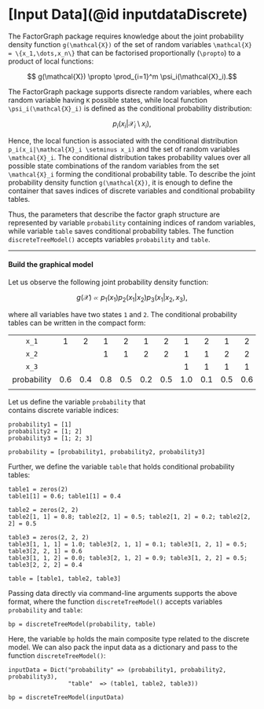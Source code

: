 # [Input Data](@id inputdataDiscrete)

The FactorGraph package requires knowledge about the joint probability density function ``g(\mathcal{X})`` of the set of random variables ``\mathcal{X} = \{x_1,\dots,x_n\}`` that can be factorised proportionally  (``\propto``) to a product of local functions:
```math
    g(\mathcal{X}) \propto \prod_{i=1}^m \psi_i(\mathcal{X}_i).
```
The FactorGraph package supports disrecte random variables, where each random variable having ``K`` possible states, while local function ``\psi_i(\mathcal{X}_i)`` is defined as the conditional probability distribution:
```math
  p_i(x_i|\mathcal{X}_i \setminus x_i),
```
Hence, the local function is associated with the conditional distribution ``p_i(x_i|\mathcal{X}_i \setminus x_i)`` and the set of random variables ``\mathcal{X}_i``. The conditional distribution takes probability values over all possible state combinations of the random variables from the set ``\mathcal{X}_i`` forming the conditional probability table. To describe the joint probability density function ``g(\mathcal{X})``, it is enough to define the container that saves indices of discrete variables and conditional probability tables.

Thus, the parameters that describe the factor graph structure are represented by variable `probability` containing indices of random variables, while variable `table` saves conditional probability tables. The function `discreteTreeModel()` accepts variables `probability` and `table`.

---


#### Build the graphical model
Let us observe the following joint probability density function:
```math
    g(\mathcal{X})  \propto  p_1(x_1)p_2(x_1|x_2)p_3(x_1|x_2,x_3),
```
where all variables have two states ``1`` and ``2``. The conditional probability tables can be written in the compact form:

|             |     |     |     |     |     |     |     |     |     |     |     |     |     |     |
| :---------: | :-: | :-: | :-: | :-: | :-: | :-: | :-: | :-: | :-: | :-: | :-: | :-: | :-: | :-: |
| ``x_1``     | 1   | 2   | 1   | 2   | 1   | 2   | 1   | 2   | 1   | 2   | 1   | 2   | 1   | 2   |
| ``x_2``     |     |     | 1   | 1   | 2   | 2   | 1   | 1   | 2   | 2   | 1   | 1   | 2   | 2   |
| ``x_3``     |     |     |     |     |     |     | 1   | 1   | 1   | 1   | 2   | 2   | 2   | 2   |
| probability | 0.6 | 0.4 | 0.8 | 0.5 | 0.2 | 0.5 | 1.0 | 0.1 | 0.5 | 0.6 | 0.0 | 0.9 | 0.5 | 0.4 |
|             |     |     |     |     |     |     |     |     |     |     |     |     |     |     |

Let us define the variable `probability` that contains discrete variable indices:
```julia-repl
probability1 = [1]
probability2 = [1; 2]
probability3 = [1; 2; 3]

probability = [probability1, probability2, probability3]
```

Further, we define the variable `table` that holds conditional probability tables:
```julia-repl
table1 = zeros(2)
table1[1] = 0.6; table1[1] = 0.4

table2 = zeros(2, 2)
table2[1, 1] = 0.8; table2[2, 1] = 0.5; table2[1, 2] = 0.2; table2[2, 2] = 0.5

table3 = zeros(2, 2, 2)
table3[1, 1, 1] = 1.0; table3[2, 1, 1] = 0.1; table3[1, 2, 1] = 0.5; table3[2, 2, 1] = 0.6
table3[1, 1, 2] = 0.0; table3[2, 1, 2] = 0.9; table3[1, 2, 2] = 0.5; table3[2, 2, 2] = 0.4

table = [table1, table2, table3]
```
Passing data directly via command-line arguments supports the above format, where the function `discreteTreeModel()` accepts variables `probability` and `table`:
```julia-repl
bp = discreteTreeModel(probability, table)
```
Here, the variable `bp` holds the main composite type related to the discrete model. We can also pack the input data as a dictionary and pass to the function `discreteTreeModel()`:
```julia-repl
inputData = Dict("probability" => (probability1, probability2, probability3),
                 "table"  => (table1, table2, table3))

bp = discreteTreeModel(inputData)
```